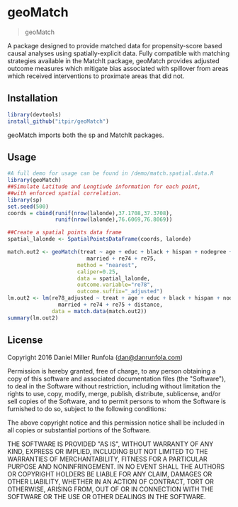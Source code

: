 
# geoMatch

> geoMatch

A package designed to provide matched data for propensity-score based causal analyses using spatially-explicit data.  Fully compatible with matching strategies available in the MatchIt package, geoMatch provides adjusted outcome measures which mitigate bias associated with spillover from areas which received interventions to proximate areas that did not.

## Installation
```r
library(devtools)
install_github("itpir/geoMatch")
```
geoMatch imports both the sp and MatchIt packages.

## Usage

```r
#A full demo for usage can be found in /demo/match.spatial.data.R
library(geoMatch)
##Simulate Latitude and Longtiude information for each point, 
##with enforced spatial correlation.
library(sp)
set.seed(500)
coords = cbind(runif(nrow(lalonde),37.1708,37.3708), 
               runif(nrow(lalonde),76.6069,76.8069))

##Create a spatial points data frame
spatial_lalonde <- SpatialPointsDataFrame(coords, lalonde)

match.out2 <- geoMatch(treat ~ age + educ + black + hispan + nodegree + 
                         married + re74 + re75, 
                      method = "nearest", 
                      caliper=0.25, 
                      data = spatial_lalonde, 
                      outcome.variable="re78", 
                      outcome.suffix="_adjusted")
lm.out2 <- lm(re78_adjusted ~ treat + age + educ + black + hispan + nodegree + 
                married + re74 + re75 + distance, 
              data = match.data(match.out2))
summary(lm.out2)
```

## License

Copyright 2016 Daniel Miller Runfola (dan@danrunfola.com)

Permission is hereby granted, free of charge, to any person obtaining a copy of this software and associated documentation files (the "Software"), to deal in the Software without restriction, including without limitation the rights to use, copy, modify, merge, publish, distribute, sublicense, and/or sell copies of the Software, and to permit persons to whom the Software is furnished to do so, subject to the following conditions:

The above copyright notice and this permission notice shall be included in all copies or substantial portions of the Software.

THE SOFTWARE IS PROVIDED "AS IS", WITHOUT WARRANTY OF ANY KIND, EXPRESS OR IMPLIED, INCLUDING BUT NOT LIMITED TO THE WARRANTIES OF MERCHANTABILITY, FITNESS FOR A PARTICULAR PURPOSE AND NONINFRINGEMENT. IN NO EVENT SHALL THE AUTHORS OR COPYRIGHT HOLDERS BE LIABLE FOR ANY CLAIM, DAMAGES OR OTHER LIABILITY, WHETHER IN AN ACTION OF CONTRACT, TORT OR OTHERWISE, ARISING FROM, OUT OF OR IN CONNECTION WITH THE SOFTWARE OR THE USE OR OTHER DEALINGS IN THE SOFTWARE.

